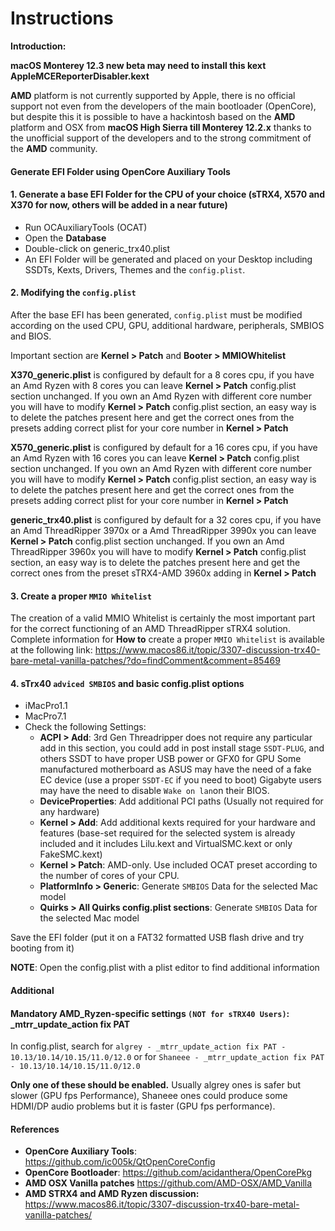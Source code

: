 # Instructions
**Introduction:**

**macOS Monterey 12.3 new beta may need to install this kext AppleMCEReporterDisabler.kext**

**AMD** platform is not currently supported by Apple, there is no official support not even from the developers of the main bootloader (OpenCore), but despite this it is possible to have a hackintosh based on the **AMD** platform and OSX from **macOS High Sierra till Monterey 12.2.x** thanks to the unofficial support of the developers and to the strong commitment of the **AMD** community.

#### Generate EFI Folder using OpenCore Auxiliary Tools

#### 1. Generate a base EFI Folder for the CPU of your choice (sTRX4, X570 and X370 for now, others will be added in a near future)
- Run OCAuxiliaryTools (OCAT)
- Open the **Database**
- Double-click on generic_trx40.plist
- An EFI Folder will be generated and placed on your Desktop including SSDTs, Kexts, Drivers, Themes and the `config.plist`.

#### 2. Modifying the `config.plist`
After the base EFI has been generated, `config.plist` must be modified according on the used CPU, GPU, additional hardware, peripherals, SMBIOS and BIOS.

Important section are **Kernel > Patch** and **Booter > MMIOWhitelist**

**X370_generic.plist** is configured by default for a 8 cores cpu, if you have an Amd Ryzen with 8 cores you can leave **Kernel > Patch** config.plist section unchanged.
If you own an Amd Ryzen with different core number you will have to modify **Kernel > Patch** config.plist section, an easy way is to delete the patches present here and get the correct ones from the presets adding correct plist for your core number in **Kernel > Patch**

**X570_generic.plist** is configured by default for a 16 cores cpu, if you have an Amd Ryzen with 16 cores you can leave **Kernel > Patch** config.plist section unchanged.
If you own an Amd Ryzen with different core number you will have to modify **Kernel > Patch** config.plist section, an easy way is to delete the patches present here and get the correct ones from the presets adding correct plist for your core number in **Kernel > Patch**

**generic_trx40.plist** is configured by default for a 32 cores cpu, if you have an Amd ThreadRipper 3970x or a Amd ThreadRipper 3990x you can leave **Kernel > Patch** config.plist section unchanged.
If you own an Amd ThreadRipper 3960x you will have to modify **Kernel > Patch** config.plist section, an easy way is to delete the patches present here and get the correct ones from the preset sTRX4-AMD 3960x adding in **Kernel > Patch**
#### 3. Create a  proper `MMIO Whitelist`
The creation of a valid MMIO Whitelist is certainly the most important part for the correct functioning of an AMD ThreadRipper sTRX4 solution.
Complete information for **How to** create a proper `MMIO Whitelist` is available at the following link:
https://www.macos86.it/topic/3307-discussion-trx40-bare-metal-vanilla-patches/?do=findComment&comment=85469

#### 4. sTrx40 `adviced SMBIOS` and basic config.plist options

- iMacPro1.1
- MacPro7.1
- Check the following Settings:
	- **ACPI > Add**: 3rd Gen Threadripper does not require any particular add in this section,  you could add in post install stage `SSDT-PLUG`,  and others SSDT to have proper USB power or GFX0 for GPU
	Some manufactured motherboard as ASUS may have the need of a fake EC device (use a proper `SSDT-EC` if you need to boot)
	Gigabyte users may have the need to disable `Wake on lan`on their BIOS.
	- **DeviceProperties**:
		 Add additional PCI paths (Usually not required for any hardware)
	- **Kernel > Add**: Add additional kexts required for your hardware and features (base-set required for the selected system is already included and it includes Lilu.kext and VirtualSMC.kext or only FakeSMC.kext)
	-  **Kernel > Patch**: AMD-only. Use included OCAT preset according to the number of cores of your CPU.
	- **PlatformInfo > Generic**: Generate `SMBIOS` Data for the selected Mac model
	- **Quirks > All Quirks config.plist sections**: Generate `SMBIOS` Data for the selected Mac model

Save the EFI folder (put it on a FAT32 formatted USB flash drive and try booting from it)

**NOTE**: Open the config.plist with a plist editor to find additional information

#### Additional

#### Mandatory AMD_Ryzen-specific settings `(NOT for sTRX40 Users)`: _mtrr_update_action fix PAT
In config.plist, search for `algrey - _mtrr_update_action fix PAT - 10.13/10.14/10.15/11.0/12.0` or for `Shaneee - _mtrr_update_action fix PAT - 10.13/10.14/10.15/11.0/12.0`

**Only one of these should be enabled.**
Usually algrey ones is safer but slower (GPU fps Performance), Shaneee ones could produce some HDMI/DP audio problems but it is faster (GPU fps performance).

#### References
- **OpenCore Auxiliary Tools**: https://github.com/ic005k/QtOpenCoreConfig
- **OpenCore Bootloader**: https://github.com/acidanthera/OpenCorePkg
- **AMD OSX Vanilla patches** https://github.com/AMD-OSX/AMD_Vanilla
- **AMD STRX4 and AMD Ryzen discussion:** https://www.macos86.it/topic/3307-discussion-trx40-bare-metal-vanilla-patches/
